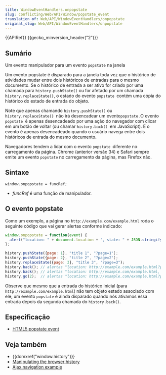 ```yaml
---
title: WindowEventHandlers.onpopstate
slug: conflicting/Web/API/Window/popstate_event
translation_of: Web/API/WindowEventHandlers/onpopstate
original_slug: Web/API/WindowEventHandlers/onpopstate
---
```

{{APIRef}} {{gecko_minversion_header("2")}}

## Sumário

Um evento manipulador para um evento `popstate` na janela

Um evento popstate é disparado para a janela toda vez que o histórico de atividades mudar entre dois históricos de entradas para o mesmo documento. Se o histórico de entrada a ser ativo for criado por uma chamada para `history.pushState()` ou for afetado por um chamada `history.replaceState()`, o estado do evento `popstate `contém uma cópia do histórico do estado de entrada do objeto.

Note que apenas chamando `history.pushState()` ou `history.replaceState() `não irá desencadear um evento` popstate. `O evento `popstate `é apenas desencadeado por uma ação do navegador com clicar em um botão de voltar (ou chamar `history.back() `em JavaScript). E o evento é apenas desencadeado quando o usuário navega entre dois históricos de entrada do mesmo documento.

Navegadores tendem a lidar com o evento `popstate `diferente no carregamento da página. Chrome (anterior versão 34) e Safari sempre emite um evento `popstate` no carregamento da página, mas Firefox não.

## Sintaxe

    window.onpopstate = funcRef;

- _funcRef_ é uma função de manipulador.

## O evento popstate

Como um exemplo, a página no `http://example.com/example.html` roda o seguinte código que vai gerar alertas conforme indicado:

```js
window.onpopstate = function(event) {
  alert("location: " + document.location + ", state: " + JSON.stringify(event.state));
};

history.pushState({page: 1}, "title 1", "?page=1");
history.pushState({page: 2}, "title 2", "?page=2");
history.replaceState({page: 3}, "title 3", "?page=3");
history.back(); // alertas "location: http://example.com/example.html?page=1, state: {"page":1}"
history.back(); // alertas "location: http://example.com/example.html, state: null
history.go(2);  // alertas "location: http://example.com/example.html?page=3, state: {"page":3}
```

Observe que mesmo que a entrada do histórico inicial (para `http://example.com/example.html`) não tem objeto estado associado com ele, um evento `popstate` é ainda disparado quando nós ativamos essa entrada depois da segunda chamada do `history.back()`.

## Especificação

- [HTML5 popstate event](http://www.whatwg.org/specs/web-apps/current-work/#handler-window-onpopstate)

## Veja também

- {{domxref("window.history")}}
- [Manipulating the browser history](/pt-BR/docs/Web/Guide/DOM/Manipulating_the_browser_history)
- [Ajax navigation example](/pt-BR/docs/Web/Guide/DOM/Manipulating_the_browser_history/Example)
